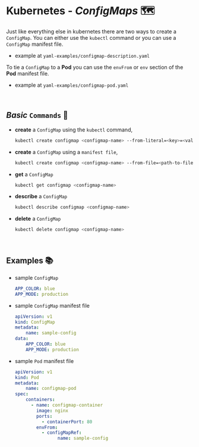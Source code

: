 # **Kubernetes** - ***ConfigMaps*** 🗺️

Just like everything else in kubernetes there are two ways to create a `ConfigMap`. You can either use the `kubectl` command or you can use a `ConfigMap` manifest file.

* example at `yaml-examples/configmap-description.yaml`

To tie a `ConfigMap` to a **Pod** you can use the `envFrom` or `env` section of the **Pod** manifest file.

* example at `yaml-examples/configmap-pod.yaml`

<br>

## ***Basic*** `Commands` 📝

* **create** a `ConfigMap` using the `kubectl` command,

    ```bash
    kubectl create configmap <configmap-name> --from-literal=<key>=<value>
    ```

* **create** a `ConfigMap` using a `manifest file`,

    ```bash
    kubectl create configmap <configmap-name> --from-file=<path-to-file>
    ```

* **get** a `ConfigMap`

    ```bash
    kubectl get configmap <configmap-name>
    ```

* **describe** a `ConfigMap`

    ```bash
    kubectl describe configmap <configmap-name>
    ```

* **delete** a `ConfigMap`

    ```bash
    kubectl delete configmap <configmap-name>
    ```

<br>

## **Examples** 📚

* sample `ConfigMap`

    ```yaml
    APP_COLOR: blue
    APP_MODE: production
    ```

* sample `ConfigMap` manifest file

    ```yaml
    apiVersion: v1
    kind: ConfigMap
    metadata:
        name: sample-config
    data:
        APP_COLOR: blue
        APP_MODE: production
    ```

* sample `Pod` manifest file

    ```yaml
    apiVersion: v1
    kind: Pod
    metadata:
        name: configmap-pod
    spec:
        containers:
          - name: configmap-container
            image: nginx
            ports:
              - containerPort: 80
            envFrom:
              - configMapRef:
                    name: sample-config
    ```

